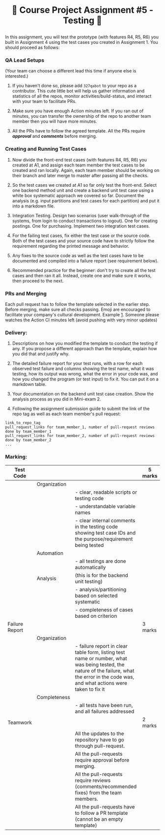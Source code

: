 <h1 align="center">

:ship: Course Project Assignment #5 - Testing  :ship: 

</h1>


In this assignment, you will test the prototype (with features R4, R5, R6) you built in Assignment 4 using the test cases you created in Assignment 1. 
You should proceed as follows:

### QA Lead Setups

(Your team can choose a different lead this time if anyone else is interested.)

1. If you haven't done so, please add `327qabot` to your repo as a contributor. 
This cute little bot will help us gather information and statistics of all the repos, monitor activities/build-status, and interact with your team to facilitate PRs.

1. Make sure you have enough Action minutes left. If you ran out of minutes, you can transfer the ownership of the repo to another team member then you will have more minutes.

1. All the PRs have to follow the agreed template. 
All the PRs require ***approval*** and ***comments*** before merging. 

### Creating and Running Test Cases

1. Now divide the front-end test cases (with features R4, R5, R6) you created at A1, and assign each team member the test cases to be created and ran locally. 
Again, each team member should be working on their branch and later merge to master after passing all the checks.

1. So the test cases we created at A1 so far only test the front-end.
Select one backend method unit and create a backend unit test case using a white box systematic approach we covered so far. 
Document the analysis (e.g. input partitions and test cases for each partition) and put it into a markdown file. 

1. Integration Testing. Design two scenarios (user walk-through of the systems, from login to conduct transactions to logout). One for creating postings. One for purchasing. Implement two integration test cases.

1. For the failing test cases, fix either the test case or the source code. 
Both of the test cases and your source code have to strictly follow the requirement regarding the printed message and behavior. 

1. Any fixes to the source code as well as the test cases have to be documented and compiled into a failure report (see requirement below). 

1. Recommended practice for the beginner: don't try to create all the test cases and then ran it all. 
Instead, create one and make sure it works, then proceed to the next. 


### PRs and Merging

Each pull request has to follow the template selected in the earlier step. Before merging, make sure all checks passing. 
Emoji are encouraged to facilitate your company's cultural development.
Example [1](http://greena13.github.io/blog/2016/08/19/emojis-are-the-solution-to-useless-commit-messages/).
Someone please watches the Action CI minutes left (avoid pushing with very minor updates)

### Delivery:

1.	Descriptions on how you modified the template to conduct the testing if any. 
If you propose a different approach than the template, explain how you did that and justify why. 

1.	The detailed failure report for your test runs, 
with a row for each observed test failure and columns showing the test name, 
what it was testing, how its output was wrong, what the error in your code was, 
and how you changed the program (or test input) to fix it. 
You can put it on a markdown table. 

1. Your documentation on the backend unit test case creation. Show the analysis process as you did in Mini-exam 2. 

1. Following the assignment submission guide to submit the link of the repo tag as well as each team member's pull request:
```
link_to_repo_tag
pull_request_links for team_member_1, number of pull-request reviews done by team_member_1
pull_request_links for team_member_2, number of pull-request reviews done by team_member_2
...
```

### Marking:

| Test Code      |              |                                                                                                                                                                                            | 5 marks |
|----------------|--------------|--------------------------------------------------------------------------------------------------------------------------------------------------------------------------------------------|---------|
|                | Organization |                                                                                                                                                                                            |         |
|                |              | - clear, readable scripts or testing code                                                                                                                                                  |         |
|                |              | - understandable variable names                                                                                                                                                            |         |
|                |              | - clear internal comments in the testing code showing test case IDs and the purpose/requirement being tested                                                                               |         |
|                | Automation   |                                                                                                                                                                                            |         |
|                |              | - all testings are done automatically                                                                                                                                                      |         |
|                | Analysis     | (this is for the backend unit testing)                                                                                                                                                     |         |
|                |              | - analysis/partitioning based on selected systematic                                                                                                                                       |         |
|                |              | - completeness of cases based on criterion                                                                                                                                                 |         |
| Failure Report |              |                                                                                                                                                                                            | 3 marks |
|                | Organization |                                                                                                                                                                                            |         |
|                |              | - failure report in clear table form, listing test name or number, what was being tested, the nature of the failure, what the error in the code was, and what actions were taken to fix it |         |
|                | Completeness |                                                                                                                                                                                            |         |
|                |              | - all tests have been run, and all failures addressed                                                                                                                                      |         |
| Teamwork      |              |                                                                                                                                                                                            | 2 marks |
|                |              | All the updates to the repository have to go through pull-request.                                                                                                                         |         |
|                |              | All the pull-requests require approval before merging.                                                                                                                                     |         |
|                |              | All the pull-requests require reviews (comments/recommended fixes) from the team members.                                                                                                  |         |
|                |              | All the pull-requests have to follow a PR template (cannot be an empty template)                                                                                                           |         |



